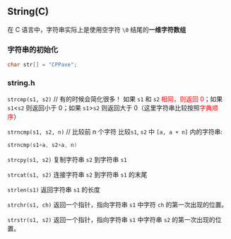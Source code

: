 ## String(C)

在 C 语言中，字符串实际上是使用空字符 `\0` 结尾的**一维字符数组**

### 字符串的初始化

```c
char str[] = "CPPave";
```

### string.h

`strcmp(s1, s2)` // 有的时候会简化很多！
如果 `s1` 和 `s2` <span style="color:red">相同，则返回 0</span>；如果 `s1`<`s2` 则返回小于 0；如果 `s1`>`s2` 则返回大于 0（这里字符串比较按照<span style="color:red">字典顺序</span>）

`strncmp(s1, s2, n)` // 比较前 n 个字符
比较`s1`, `s2` 中 `[a, a + n]` 内的字符串:
    
```c
strncmp(s1+a, s2+a, n)
```

`strcpy(s1, s2)`
复制字符串 `s2` 到字符串 `s1`

`strcat(s1, s2)`
连接字符串 `s2` 到字符串 `s1` 的末尾

`strlen(s1)`
返回字符串 `s1` 的长度

`strchr(s1, ch)`
返回一个指针，指向字符串 `s1` 中字符 `ch` 的第一次出现的位置。

`strstr(s1, s2)`
返回一个指针，指向字符串 `s1` 中字符串 `s2` 的第一次出现的位置。
